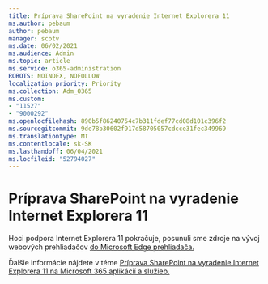 ```yaml
---
title: Príprava SharePoint na vyradenie Internet Explorera 11
ms.author: pebaum
author: pebaum
manager: scotv
ms.date: 06/02/2021
ms.audience: Admin
ms.topic: article
ms.service: o365-administration
ROBOTS: NOINDEX, NOFOLLOW
localization_priority: Priority
ms.collection: Adm_O365
ms.custom:
- "11527"
- "9000292"
ms.openlocfilehash: 890b5f86240754c7b311fdef77cd08d101c396f2
ms.sourcegitcommit: 9de78b30602f917d58705057cdcce31fec349969
ms.translationtype: MT
ms.contentlocale: sk-SK
ms.lasthandoff: 06/04/2021
ms.locfileid: "52794027"
---
```

# <a name="prepare-your-sharepoint-environment-for-the-retirement-of-internet-explorer-11"></a>Príprava SharePoint na vyradenie Internet Explorera 11

Hoci podpora Internet Explorera 11 pokračuje, posunuli sme zdroje na vývoj webových prehliadačov [do Microsoft Edge prehliadača.](https://www.microsoft.com/edge/business) 

Ďalšie informácie nájdete v téme [Príprava SharePoint na vyradenie Internet Explorera 11 na Microsoft 365 aplikácií a služieb.](/sharepoint/prepare-ie11)

